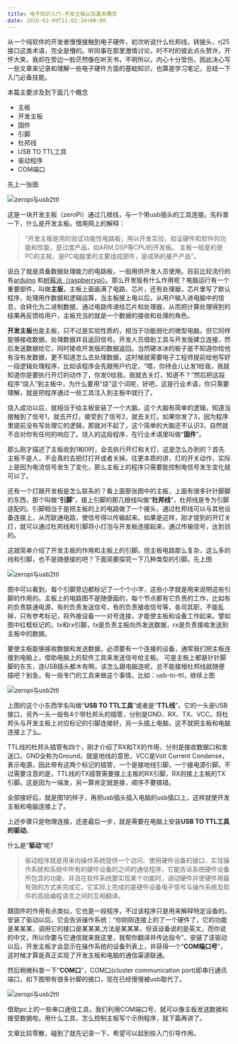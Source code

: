 ```yaml
---
title: 电子知识入门-开发主板以及基本概念
date: 2016-01-09T11:02:34+08:00
---
```


从一个纯软件的开发者慢慢接触到电子硬件，初次听说什么杜邦线，转接头，rj25接口这类术语，完全是懵的。听同事在那里激情讨论，时不时的彼此点头赞许，开怀大笑，我却在旁边一脸茫然像在听天书，不明所以，内心十分受伤，因此决心写一些文章来记录和理解一些电子硬件方面的基础知识，也算是学习笔记，总结一下入门必备技能。

本篇主要涉及到下面几个概念

- 主板
- 开发主板
- 固件
- 引脚
- 杜邦线
- USB TO TTL工具
- 驱动程序
- COM端口

先上一张图

![zeropi与usb2ttl](/img/electronic/usb-2-ttl-1.png)

这是一块开发主板（zeroPi）通过几根线，与一个带usb插头的工具连接。先科普一下，什么是开发主板。借用网上的解释：

>“开发主板是用的验证功能性电路板，用以开发实验，验证硬件和软件的功能和性能，是过度产品，如ARM,DSP等CPU的开发板。
主板一般是的是PC的主板，是PC电脑里的主要组成部件，是成熟的量产产品”。 

说白了就是具备数据处理能力的电路板，一般用供开发人员使用。目前比较流行的有[arduino](https://www.arduino.cc/) 和[树莓派（raspberrypi）](https://www.raspberrypi.org/)。那么开发版有什么作用呢？电脑运行有一个重要部件，叫做**主板**，主板上面画满了电路、芯片，还有处理器，芯片里写了默认程序，处理用作数据和逻辑运算，当主板接上电以后，从用户输入进电脑中的信息，会转化为二进制数据，通过电路传递给芯片和处理器，从而把计算处理得到的结果再反馈给用户，主板充当的就是一个数据的接收和处理的角色。

**开发主板**也是主板，只不过是实验性质的，相当于功能弱化的微型电脑，但它同样能够接收数据，处理数据并且返回信号。开发人员借助工具与开发版建立连接，然后发送数据给它，同时接收开发版的数据返回。当然硬冰冰的板子是不知道你给他有没有发数据，更不知道怎么去处理数据，这时候就需要电子工程师提前给他写好一段逻辑处理程序，比如该程序会先跟用户约定，“喂，你待会儿让发1给我，我就知道你是要执行开灯的动作了，你发0给我，我就去关灯，知道不？”然后把这段程序“烧入”到主板中，为什么要用“烧”这个词呢，好吧，这是行业术语，你只需要理解，就是把程序通过一些工具注入到主板中就行了。

烧入成功以后，就相当于给主板安装了一个大脑，这个大脑有简单的逻辑，知道当接触到了信号1，就去开灯，接受到了信号2，就去关灯。如果你发了3，因为程序里提前没有写处理它的逻辑，那就对不起了，这个简单的大脑还不认识3，自然就不会对你有任何的响应了。烧入的这段程序，在行业术语里叫做“**固件**”。

那么刚才描述了主板收到1和0时，会去执行开灯和关灯，这是怎么办到的？首先主板不是人，不会真的去把灯打开或者关掉。往更本质的讲，灯的开关动作，实际上是因为电流信号发生了变化，那么主板上的程序只需要能控制电信号发生变化就可以了。

还有一个灯跟开发板是怎么联系的？看上面那张图中的主板，上面有很多针针脚脚的东西，那个叫做“**引脚**”，接上引脚的那几根线叫做“**杜邦线**”，杜邦线是专为引脚适配的。引脚相当于是把主板的上的电路做了一个接头，通过杜邦线可以与其他设备连接上，从而联通电路，使信号得以传输起来。如果是这样，刚才提到的开灯关灯，就可以通过杜邦线和引脚将小灯泡与开发板连接起来，通过传输信号，达到目的。

这就简单介绍了开发主板的作用和主板上的引脚。但主板电路那么复杂，这么多的线和引脚，也不是随便接的吧？下面简要探究一下几种类型的引脚。先上图

![zeropi与usb2ttl](/img/electronic/usb-2-ttl-2.png)

图中可以看到，每个引脚旁边都标记了一个个小字，这些小字就是用来说明这些引脚的作用的。主板上的电路图不是随便画的，每个节点都有它负责的工作，比如有的负责联通电源，有的负责发送信号，有的负责接收信号等，各司其职，不能乱掉，只有参考标记，将外接设备一一对号连接，才能使主板和设备工作起来。譬如图中红框标记的，tx和rx引脚，tx是负责主板向外发送数据，rx是负责接收发送到主板中的数据。

要使主板能够接收数据和发送数据，必须要有一个连接的设备，通常我们把主板连接到电脑上，借助电脑上的软件工具来发送信号给主板。
可是主板上都是针针脚脚的东东，连USB插头都木有啊，该怎么跟电脑连呢，总不能接根杜邦线就随便插吧？别急，有一些专门的工具来做这个事情，比如：usb-to-ttl，继续上图

![zeropi与usb2ttl](/img/electronic/usb-2-ttl-3.png)

上图的这个小东西学名叫做“**USB TO TTL工具**”或者是“**TTL线**”，它的一头是USB接口，另外一头一般有4个带杜邦头的插管，分别是GND、RX、TX、VCC。将杜邦头与开发主板上对应标记的引脚连接好，另一头插上电脑，这不就把主板和电脑连接上了么。

TTL线的杜邦头插管有四个，刚才介绍了RX和TX的作用，分别是接收数据口和发送口，GND全称为Ground，就是地线的意思，VCC是Volt Current Condense，表示电源，因此带有这两个标记的插管，一个是接地线引脚，一个接电源引脚。不过需要注意的是，TTL线的TX插管需要接上主板的RX引脚，RX则接上主板的TX引脚。这是因为一端发，另一算肯定就是接，顺序不要搞错。

全部接好后，就是图1的样子，再把usb插头插入电脑的usb插口上，这样就使开发主板和电脑连接上了。

上述步骤只是物理连接，还差最后一步，就是需要在电脑上安装**USB TO TTL工具的驱动**。

什么是“**驱动**”呢?

>驱动程序就是用来向操作系统提供一个访问、使用硬件设备的接口，实现操作系统和系统中所有的硬件设备的之间的通信程序，它能告诉系统硬件设备所包含的功能，并且在软件系统要实现某个功能时，调动硬件并使硬件用最有效的方式来完成它。它实际上完成的是硬件设备电子信号与操作系统及软件的高级编程语言之间的互相翻译。

跟固件的作用有点类似，它也是一段程序，不过该程序只是用来解释特定设备的。 安装了驱动以后，它会告诉操作系统：“你刚刚连接上的了一个硬件了，它的功能是某某某，调用它的接口是某某某,方法是某某某，但该设备说的是英文，而你说的中文，所以你要与它通信就来我这里，我帮你翻译并传达指令”。安装了该驱动以后，开发主板才会显示在操作系统的设备列表上，并获得一个“**COM端口号**”，这时候才算是真正实现了开发主板和电脑的通信渠道联通。

然后稍微科普一下“**COM口**”，COM口(cluster communication port)即串行通讯端口，如下图带有很多针脚的接口，现在已经慢慢被usb取代了。

![zeropi与usb2ttl](/img/electronic/com.png)


借助pc上的一些串口通信工具，我们利用COM端口号，就可以像主板发送数据和接受数据啦。用什么工具，怎么控制主板写个示例程序，就下篇再讲了。


文章比较零散，碰到了就先记录一下，希望可以起到些入门引导作用。

